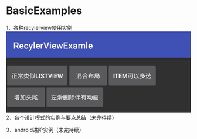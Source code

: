 # BasicExamples
1、各种recylerview使用实例 </br>
    ![github](https://github.com/heavenxue/BasicExamples/raw/master/doc/recyler_demo.png "github")</br>
2、各个设计模式的实例与要点总结（未完待续）</br>
   
3、android进阶实例（未完待续）</br>
